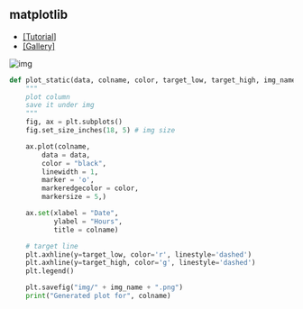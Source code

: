 ## matplotlib
- [[Tutorial]](https://matplotlib.org/stable/tutorials/index.html)
- [[Gallery]](https://matplotlib.org/stable/gallery/index.html)

![img](https://matplotlib.org/stable/_images/anatomy.png)

```py
def plot_static(data, colname, color, target_low, target_high, img_name):
    """
    plot column
    save it under img
    """
    fig, ax = plt.subplots()
    fig.set_size_inches(18, 5) # img size

    ax.plot(colname,
        data = data,
        color = "black",
        linewidth = 1,
        marker = 'o',
        markeredgecolor = color,
        markersize = 5,)

    ax.set(xlabel = "Date",
           ylabel = "Hours",
           title = colname)

    # target line
    plt.axhline(y=target_low, color='r', linestyle='dashed')
    plt.axhline(y=target_high, color='g', linestyle='dashed')
    plt.legend()

    plt.savefig("img/" + img_name + ".png")
    print("Generated plot for", colname)
```
